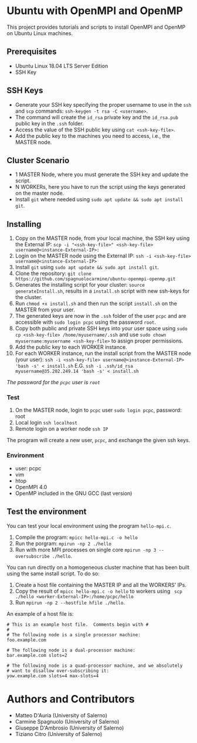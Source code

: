 # Ubuntu with OpenMPI and OpenMP

This project provides tutorials and scripts to install OpenMPI and OpenMP on Ubuntu Linux machines.

## Prerequisites

 - Ubuntu Linux 18.04 LTS Server Edition 
 - SSH Key

## SSH Keys

- Generate your SSH key specifying the proper username to use in the `ssh` and `scp` commands: ```ssh-keygen -t rsa -C <username>```.
- The command will create the `id_rsa` private key and the `id_rsa.pub` public key in the `.ssh` folder.
- Access the value of the SSH public key using ```cat <ssh-key-file>```.
- Add the public key to the machines you need to access, i.e., the MASTER node.

## Cluster Scenario

- 1 MASTER Node, where you must generate the SSH key and update the script.
- N WORKERs, here you have to run the script using the keys generated on the master node.
- Install `git` where needed using `sudo apt update && sudo apt install git`.

## Installing

1. Copy on the MASTER node, from your local machine, the SSH key using the External IP: 
```scp -i "<ssh-key-file>" <ssh-key-file> username@<instance-External-IP>:```
2. Login on the MASTER node using the External IP:
```ssh -i <ssh-key-file> username@<instance-External-IP>```
3. Install `git` using `sudo apt update && sudo apt install git`.
4. Clone the repository:
```git clone https://github.com/spagnuolocarmine/ubuntu-openmpi-openmp.git```
5. Generates the installing script for your cluster:
```source generateInstall.sh```, results in a ```install.sh``` script with new ssh-keys for the cluster.
6. Run `chmod +x install.sh` and then run the script ```install.sh``` on the MASTER from your user.
7. The generated keys are now in the `.ssh` folder of the user `pcpc` and are accessible with `sudo login pcpc` using the password `root`.
8. Copy both public and private SSH keys into your user space using `sudo cp <ssh-key-file> /home/myusername/.ssh` and use `sudo chown myusername:myusername <ssh-key-file>` to assign proper permissions.
9. Add the public key to each WORKER instance.
10. For each WORKER instance, run the install script from the MASTER node (your user):
```ssh -i <ssh-key-file> username@<instance-External-IP> 'bash -s' < install.sh```
E.G. ```ssh -i .ssh/id_rsa myusername@35.202.249.14 'bash -s' < install.sh``` 

_The password for the `pcpc` user is `root`_

### Test 

1. On the MASTER node, login to `pcpc` user
```sudo login pcpc```, password: root
2. Local login 
```ssh localhost```
3. Remote login on a worker node
```ssh IP```

The program will create a new user, `pcpc`, and exchange the given ssh keys.

### Environment

- user: pcpc
- vim
- htop
- OpenMPI 4.0
- OpenMP included in the GNU GCC (last version)

## Test the environment

You can test your local environment using the program `hello-mpi.c`.

1. Compile the program: ```mpicc hello-mpi.c -o hello```
2. Run the porgram: ```mpirun -np 2 ./hello```
3. Run with more MPI processes on single core ```mpirun -np 3 --oversubscribe ./hello```.

You can run directly on a homogeneous cluster machine that has been built using the same install script. To do so:
1. Create a host file containing the MASTER IP and all the WORKERS' IPs.
2. Copy the result of  ```mpicc hello-mpi.c -o hello``` to workers using ``` scp ./hello <worker-External-IP>:/home/pcpc/hello```
3. Run ```mpirun -np 2 --hostfile hfile ./hello```.

An example of a host file is:
```
# This is an example host file.  Comments begin with #
#
# The following node is a single processor machine:
foo.example.com
 
# The following node is a dual-processor machine:
bar.example.com slots=2
 
# The following node is a quad-processor machine, and we absolutely
# want to disallow over-subscribing it:
yow.example.com slots=4 max-slots=4
```

# Authors and Contributors

- Matteo D'Auria (University of Salerno)
- Carmine Spagnuolo (University of Salerno)
- Giuseppe D'Ambrosio (University of Salerno)
- Tiziano Citro (University of Salerno)
